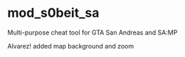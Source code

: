 mod_s0beit_sa
=============

Multi-purpose cheat tool for GTA San Andreas and SA:MP

Alvarez! added map background and zoom
